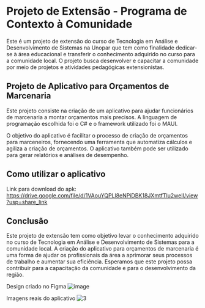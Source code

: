 

# Projeto de Extensão - Programa de Contexto à Comunidade

Este é um projeto de extensão do curso de Tecnologia em Análise e Desenvolvimento de Sistemas na Unopar que tem como finalidade dedicar-se à área educacional e transferir o conhecimento adquirido no curso para a comunidade local. O projeto busca desenvolver e capacitar a comunidade por meio de projetos e atividades pedagógicas extensionistas.

## Projeto de Aplicativo para Orçamentos de Marcenaria

Este projeto consiste na criação de um aplicativo para ajudar funcionários de marcenaria a montar orçamentos mais precisos. A linguagem de programação escolhida foi o C# e o framework utilizado foi o MAUI.

O objetivo do aplicativo é facilitar o processo de criação de orçamentos para marceneiros, fornecendo uma ferramenta que automatiza cálculos e agiliza a criação de orçamentos. O aplicativo também pode ser utilizado para gerar relatórios e análises de desempenho.

## Como utilizar o aplicativo

Link para download do apk: https://drive.google.com/file/d/1VAouYQPLl8eNPiDBK18JXmtfTlu2weII/view?usp=share_link

## Conclusão

Este projeto de extensão tem como objetivo levar o conhecimento adquirido no curso de Tecnologia em Análise e Desenvolvimento de Sistemas para a comunidade local. A criação do aplicativo para orçamentos de marcenaria é uma forma de ajudar os profissionais da área a aprimorar seus processos de trabalho e aumentar sua eficiência. Esperamos que este projeto possa contribuir para a capacitação da comunidade e para o desenvolvimento da região.


Design criado no Figma
![image](https://user-images.githubusercontent.com/90290547/235986711-602f5b3c-af10-4835-ab62-840c30b8c7af.png)

Imagens reais do aplicativo
![3](https://user-images.githubusercontent.com/90290547/235989622-2f3db100-069d-49d4-a6f6-b9d8e54d47ff.jpg)
